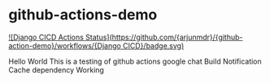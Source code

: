 # github-actions-demo

[![Django CICD Actions Status](https://github.com/{arjunmdr}/{github-action-demo}/workflows/{Django CICD}/badge.svg)](https://github.com/{arjunmdr}/{github-action-demo}/actions)

Hello World
This is a testing of github actions
google chat Build Notification
Cache dependency
Working

